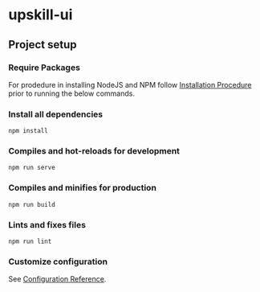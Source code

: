 # upskill-ui

## Project setup

### Require Packages

For prodedure in installing NodeJS and NPM follow [Installation Procedure](https://learn.microsoft.com/en-us/microsoft-edge/visual-studio-code/microsoft-edge-devtools-extension/install) prior to running the below commands.

### Install all dependencies
```
npm install
```

### Compiles and hot-reloads for development
```
npm run serve
```

### Compiles and minifies for production
```
npm run build
```

### Lints and fixes files
```
npm run lint
```

### Customize configuration
See [Configuration Reference](https://cli.vuejs.org/config/).
